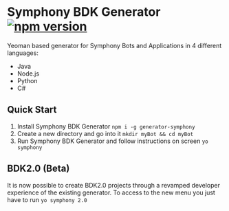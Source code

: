 # Symphony BDK Generator [![npm version](https://badge.fury.io/js/generator-symphony.svg)](https://badge.fury.io/js/generator-symphony)

Yeoman based generator for Symphony Bots and Applications in 4 different languages:
- Java
- Node.js
- Python
- C#

## Quick Start

1. Install Symphony BDK Generator `npm i -g generator-symphony`
2. Create a new directory and go into it `mkdir myBot && cd myBot`
3. Run Symphony BDK Generator and follow instructions on screen `yo symphony`

## BDK2.0 (Beta)

It is now possible to create BDK2.0 projects through a revamped developer experience of the existing generator. To 
access to the new menu you just have to run `yo symphony 2.0`
